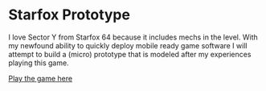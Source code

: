 # Starfox Prototype

I love Sector Y from Starfox 64 because it includes mechs in the level. With my newfound ability to quickly deploy mobile ready game software I will attempt to build a (micro) prototype that is modeled after my experiences playing this game.

[Play the game here](https://aallbrig.github.io/starfox-prototype/WebGL/index.html)

